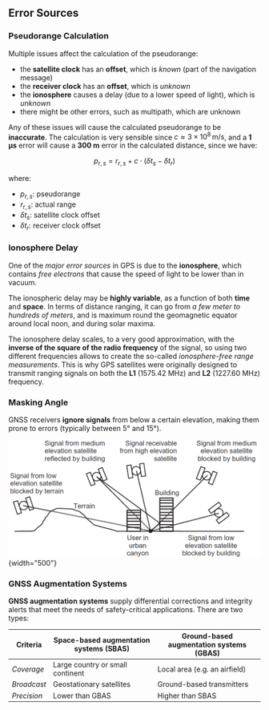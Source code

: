 ## Error Sources

### Pseudorange Calculation

Multiple issues affect the calculation of the pseudorange:

- the **satellite clock** has an **offset**, which is *known* (part of the navigation message)
- the **receiver clock** has an **offset**, which is *unknown*
- the **ionosphere** causes a delay (due to a lower speed of light), which is *unknown*
- there might be other errors, such as multipath, which are unknown

Any of these issues will cause the calculated pseudorange to be **inaccurate**. The calculation is very sensible since $c \approx 3 \times 10^8 \, \text{m/s}$, and a **1 µs** error will cause a **300 m** error in the calculated distance, since we have:

$$
p_{r,s} = r_{r,s} + c \cdot (\delta t_s - \delta t_r)
$$

where:

- $p_{r,s}$: pseudorange
- $r_{r,s}$: actual range
- $\delta t_s$: satellite clock offset
- $\delta t_r$: receiver clock offset

### Ionosphere Delay

One of the *major error sources* in GPS is due to the **ionosphere**, which contains *free electrons* that cause the speed of light to be lower than in vacuum.

The ionospheric delay may be **highly variable**, as a function of both **time** and **space**. In terms of distance ranging, it can go from *a few meter to hundreds of meters*, and is maximum round the geomagnetic equator around local noon, and during solar maxima.

The ionosphere delay scales, to a very good approximation, with the **inverse of the square of the radio frequency** of the signal, so using two different frequencies allows to create the so­-called *ionosphere-­free range measurements*. This is why GPS satellites were originally designed to transmit ranging signals on both the **L1** (1575.42 MHz) and **L2** (1227.60 MHz) frequency.

### Masking Angle

GNSS receivers **ignore signals** from below a certain elevation, making them prone to errors (typically between 5° and 15°).

![Errors due to terrain, buildings, and elevation angle](../../../images/groves/gnss_masking_terrain_buildings.png){width="500"}

### GNSS Augmentation Systems

**GNSS augmentation systems** supply differential corrections and integrity alerts that meet the needs of safety-critical applications. There are two types:

| Criteria | **Space-based augmentation systems (SBAS)** | **Ground-based augmentation systems (GBAS)** |
|----------|----------------------------------------|----------------------------------------|
| *Coverage* | Large country or small continent | Local area (e.g. an airfield) |
| *Broadcast* | Geostationary satellites | Ground-based transmitters |
| *Precision* | Lower than GBAS | Higher than SBAS |
